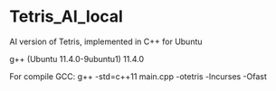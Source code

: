 # Tetris_AI_local
AI version of Tetris, implemented in C++ for Ubuntu

g++ (Ubuntu 11.4.0-9ubuntu1) 11.4.0

For compile GCC: g++ -std=c++11 main.cpp -otetris -lncurses -Ofast

